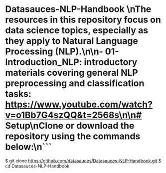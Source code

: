 # Datasauces-NLP-Handbook \nThe resources in this repository focus on data science topics, especially as they apply to Natural Language Processing (NLP).\n\n- **01-Introduction_NLP:** introductory materials covering general NLP preprocessing and classification tasks: https://www.youtube.com/watch?v=o1Bb7G4szQQ&t=2568s\n\n# Setup\n**Clone** or **download** the repository using the commands below:\n```
$ git clone https://github.com/datasauces/Datasauces-NLP-Handbook.git
$ cd Datasauces-NLP-Handbook
```\n\n# Citation:\nShould you wish to cite these notebooks, kindly use the format below:\nDatasauces, IPython notebook: Introduction to NLP with Sentiment Analysis, retrieved date, URL: 